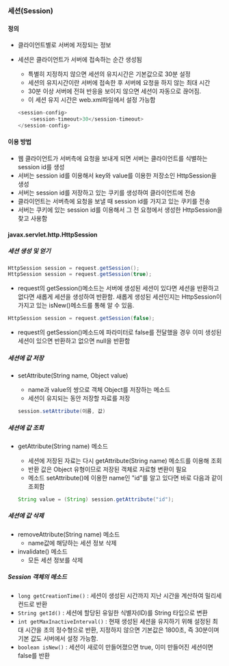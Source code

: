 ### 세션(Session)



#### 정의

- 클라이언트별로 서버에 저장되는 정보

- 세션은 클라이언트가 서버에 접속하는 순간 생성됨

  - 특별히 지정하지 않으면 세션의 유지시간은 기본값으로 30분 설정
  - 세션의 유지시간이란 서버에 접속한 후 서버에 요청을 하지 않는 최대 시간
  - 30분 이상 서버에 전혀 반응을 보이지 않으면 세션이 자동으로 끊어짐.
  - 이 세션 유지 시간은 web.xml파일에서 설정 가능함

  ~~~java
  <session-config>
      <session-timeout>30</session-timeout>
  </session-config>
  ~~~

  

#### 이용 방법

- 웹 클라이언트가 서버측에 요청을 보내게 되면 서버는 클라이언트를 식별하는 session id를 생성
- 서버는 session id를 이용해서 key와 value를 이용한 저장소인 HttpSession을 생성
- 서버는 session id를 저장하고 있는 쿠키를 생성하여 클라이언트에 전송
- 클라이언트는 서버측에 요청을 보낼 때 session id를 가지고 있는 쿠키를 전송
- 서버는 쿠키에 있는 session id를 이용해서 그 전 요청에서 생성한 HttpSession을 찾고 사용함



#### javax.servlet.http.HttpSession

##### 세션 생성 및 얻기

~~~java
HttpSession session = request.getSession();
HttpSession session = request.getSession(true);
~~~

- request의 getSession()메소드는 서버에 생성된 세션이 있다면 세션을 반환하고 없다면 새롭게 세션을 생성하여 반환함. 새롭게 생성된 세션인지는 HttpSession이 가지고 있는 isNew()메소드를 통해 알 수 있음.

~~~java
HttpSession session = request.getSession(false);
~~~

- request의 getSession()메소드에 파라미터로 false를 전달했을 경우 이미 생성된 세션이 있으면 반환하고 없으면 null을 반환함



##### 세션에 값 저장

- setAttribute(String name, Object value)

  - name과 value의 쌍으로 객체 Object를 저장하는 메소드
  - 세션이 유지되는 동안 저장할 자료를 저장

  ~~~java
  session.setAttribute(이름, 값)
  ~~~



##### 세션에 값 조회

- getAttribute(String name) 메소드

  - 세션에 저장된 자료는 다시 getAttribute(String name) 메소드를 이용해 조회
  - 반환 값은 Object 유형이므로 저장된 객체로 자료형 변환이 필요
  - 메소드 setAttribute()에 이용한 name인 "id"를 알고 있다면 바로 다음과 같이 조회함

  ~~~java
  String value = (String) session.getAttribute("id");
  ~~~



##### 세션에 값 삭제

- removeAttribute(String name) 메소드
  - name값에 해당하는 세션 정보 삭제
- invalidate() 메소드
  - 모든 세션 정보를 삭제



##### Session 객체의 메소드

* `long getCreationTime()` : 세션이 생성된 시간까지 지난 시간을 계산하여 밀리세컨드로 반환
* `String getId()` : 세션에 할당된 유일한 식별자(ID)를 String 타입으로 변환
* `int getMaxInactiveInterval()` : 현재 생성된 세션을 유지하기 위해 설정된 최대 시간을 초의 정수형으로 반환, 지정하지 않으면 기본값은 1800초, 즉 30분이며 기본 값도 서버에서 설정 가능함.
* `boolean isNew()`  : 세션이 새로이 만들어졌으면 true, 이미 만들어진 세션이면 false를 반환